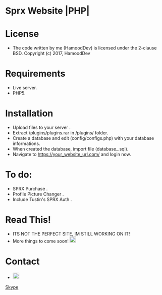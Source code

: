 # Sprx Website |PHP|



# License
- The code written by me (HamoodDev) is licensed under the 2-clause BSD. Copyright (c) 2017, HamoodDev

# Requirements
- Live server.
- PHP5.

# Installation
- Upload files to your server .
- Extract /plugins/plugins.rar in /plugins/ folder.
- Create a database and edit (config/configs.php) with your database informations.
- When created the database, import file (database_.sql).
- Navigate to https://your_website_url.com/ and login now.

# To do:
- SPRX Purchase .
- Profile Picture Changer .
- Include Tustin's SPRX Auth .

# Read This!
- ITS NOT THE PERFECT SITE, IM STILL WORKING ON IT!
- More things to come soon! <img src="https://www.emojibase.com/resources/img/emojis/apple/x1f609.png.pagespeed.ic.wF21YceKxu.png" height="20" width="20">

# Contact
- <img src="http://icons.iconarchive.com/icons/dakirby309/simply-styled/256/Skype-icon.png" height="20" width="20">
<a href="http://skype:HamoodDev?chat" class="text text-primary"> Skype</a>
